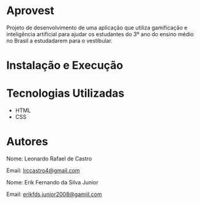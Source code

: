 # Aprovest
Projeto de desenvolvimento de uma aplicação que utiliza gamificação e inteligência artificial para ajudar os estudantes do 3º ano do ensino médio no Brasil a estudadarem para o vestibular.
# Instalação e Execução

# Tecnologias Utilizadas
- HTML
- CSS

# Autores
Nome: Leonardo Rafael de Castro

Email: lrccastro4@gmail.com

Nome: Erik Fernando da Silva Junior

Email: erikfds.junior2008@gamiil.com
